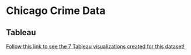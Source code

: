 # Chicago Crime Data

## Tableau
[Follow this link to see the 7 Tableau visualizations created for this dataset!](https://public.tableau.com/views/Project4withTableau_16916942941370/ChicagoCrimeData2021-2022?:language=en-US&:display_count=n&:origin=viz_share_link)
 
